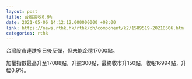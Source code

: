 ```yaml
---
layout: post
title: 台股高收0.9%
date: 2021-05-06 14:12:12.000000000 +08:00
link: https://news.rthk.hk/rthk/ch/component/k2/1589519-20210506.htm
categories: rthk
---
```


台灣股市連跌多日後反彈，但未能企穩17000點。

加權指數最高升至17088點，升逾300點，最終收市升150點，收報16994點，升幅0.9%。
